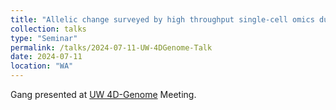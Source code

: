 ```yaml
---
title: "Allelic change surveyed by high throughput single-cell omics during mouse embryonic development"
collection: talks
type: "Seminar"
permalink: /talks/2024-07-11-UW-4DGenome-Talk
date: 2024-07-11
location: "WA"
---
```

Gang presented at [UW 4D-Genome](https://uw-4dgenome.org/) Meeting. 